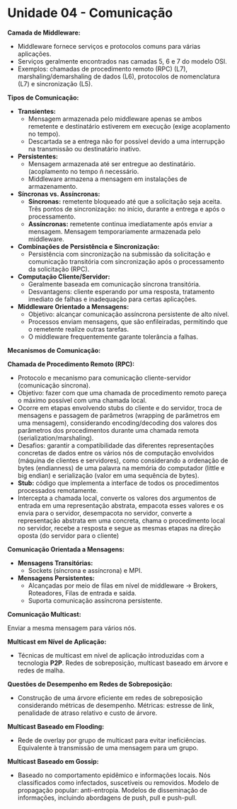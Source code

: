 # Unidade 04 - Comunicação

**Camada de Middleware:**

- Middleware fornece serviços e protocolos comuns para várias aplicações.
- Serviços geralmente encontrados nas camadas 5, 6 e 7 do modelo OSI.
- Exemplos: chamadas de procedimento remoto (RPC) (L7), marshaling/demarshaling de dados (L6), protocolos de nomenclatura (L7) e sincronização (L5).

**Tipos de Comunicação:**

- **Transientes:**
  - Mensagem armazenada pelo middleware apenas se ambos remetente e destinatário estiverem em execução (exige acoplamento no tempo).
  - Descartada se a entrega não for possível devido a uma interrupção na transmissão ou destinatário inativo.
- **Persistentes:**
  - Mensagem armazenada até ser entregue ao destinatário. (acoplamento no tempo ñ necessário.
  - Middleware armazena a mensagem em instalações de armazenamento.
- **Síncronas vs. Assíncronas:**
  - **Síncronas:** remetente bloqueado até que a solicitação seja aceita. Três pontos de sincronização: no início, durante a entrega e após o processamento.
  - **Assíncronas:** remetente continua imediatamente após enviar a mensagem. Mensagem temporariamente armazenada pelo middleware.
- **Combinações de Persistência e Sincronização:**
  - Persistência com sincronização na submissão da solicitação e comunicação transitória com sincronização após o processamento da solicitação (RPC).
- **Computação Cliente/Servidor:**
  - Geralmente baseada em comunicação síncrona transitória.
  - Desvantagens: cliente esperando por uma resposta, tratamento imediato de falhas e inadequação para certas aplicações.
- **Middleware Orientado a Mensagens:**
  - Objetivo: alcançar comunicação assíncrona persistente de alto nível.
  - Processos enviam mensagens, que são enfileiradas, permitindo que o remetente realize outras tarefas.
  - O middleware frequentemente garante tolerância a falhas.

**Mecanismos de Comunicação:**

**Chamada de Procedimento Remoto (RPC):**

- Protocolo e mecanismo para comunicação cliente-servidor (comunicação síncrona).
- Objetivo: fazer com que uma chamada de procedimento remoto pareça o máximo possível com uma chamada local.
- Ocorre em etapas envolvendo stubs do cliente e do servidor, troca de mensagens e passagem de parâmetros (wrapping de parâmetros em uma mensagem), considerando encoding/decoding dos valores dos parâmetros dos procedimentos durante uma chamada remota (serialization/marshaling).
- Desafios: garantir a compatibilidade das diferentes representações concretas de dados entre os vários nós de computação envolvidos (máquina de clientes e servidores), como considerando a ordenação de bytes (endianness) de uma palavra na memória do computador (little e big endian) e serialização (valor em uma sequência de bytes).
- **Stub:** código que implementa a interface de todos os procedimentos processados remotamente.
- Intercepta a chamada local, converte os valores dos argumentos de entrada em uma representação abstrata, empacota esses valores e os envia para o servidor, desempacota no servidor, converte a representação abstrata em uma concreta, chama o procedimento local no servidor, recebe a resposta e segue as mesmas etapas na direção oposta (do servidor para o cliente)

**Comunicação Orientada a Mensagens:**

- **Mensagens Transitórias:**
  - Sockets (síncrona e assíncrona) e MPI.
- **Mensagens Persistentes:**
  - Alcançadas por meio de filas em nível de middleware → Brokers, Roteadores, Filas de entrada e saída.
  - Suporta comunicação assíncrona persistente.

**Comunicação Multicast:**

Enviar a mesma mensagem para vários nós.

**Multicast em Nível de Aplicação:**

- Técnicas de multicast em nível de aplicação introduzidas com a tecnologia **P2P**. Redes de sobreposição, multicast baseado em árvore e redes de malha.

**Questões de Desempenho em Redes de Sobreposição:**

- Construção de uma árvore eficiente em redes de sobreposição considerando métricas de desempenho. Métricas: estresse de link, penalidade de atraso relativo e custo de árvore.

**Multicast Baseado em Flooding:**

- Rede de overlay por grupo de multicast para evitar ineficiências. Equivalente à transmissão de uma mensagem para um grupo.

**Multicast Baseado em Gossip:**

- Baseado no comportamento epidêmico e informações locais. Nós classificados como infectados, suscetíveis ou removidos. Modelo de propagação popular: anti-entropia. Modelos de disseminação de informações, incluindo abordagens de push, pull e push-pull.

